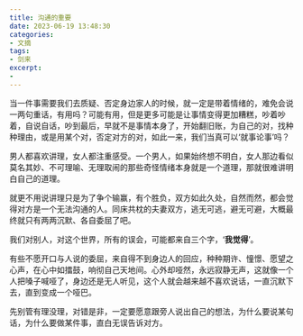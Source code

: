 ```yaml
---
title: 沟通的重要
date: 2023-06-19 13:48:30
categories: 
- 文摘
tags:
- 剑来
excerpt:
-  
---
```

当一件事需要我们去质疑、否定身边家人的时候，就一定是带着情绪的，难免会说一两句重话，有用吗？可能有用，但是更多可能是让事情变得更加糟糕，吵着吵着，自说自话，吵到最后，早就不是事情本身了，开始翻旧账，为自己的对，找种种理由，或是用某个对，否定对方的对，如此一来，我们当真可以‘就事论事’吗？

男人都喜欢讲理，女人都注重感受。一个男人，如果始终想不明白，女人那边看似莫名其妙、不可理喻、无理取闹的那些奇怪情绪本身就是一个道理，那就很难讲明白自己的道理。

就更不用说讲理只是为了争个输赢，有个胜负，双方如此久处，自然而然，都会觉得对方是一个无法沟通的人。同床共枕的夫妻双方，逃无可逃，避无可避，大概最终就只有两两沉默、各自委屈了吧。

我们对别人，对这个世界，所有的误会，可能都来自三个字，‘**我觉得**’。

有些不愿开口与人说的委屈，来自得不到身边人的回应，种种期许、憧憬、愿望之心声，在心中如擂鼓，响彻自己天地间。心外却哑然，永远寂静无声，这就像一个人把嗓子喊哑了，身边还是无人听见，这个人就会越来越不喜欢说话，一直沉默下去，直到变成一个哑巴。

先别管有理没理，对错是非，一定要愿意跟旁人说出自己的想法，为什么要说某句话，为什么要做某件事，直白无误告诉对方。